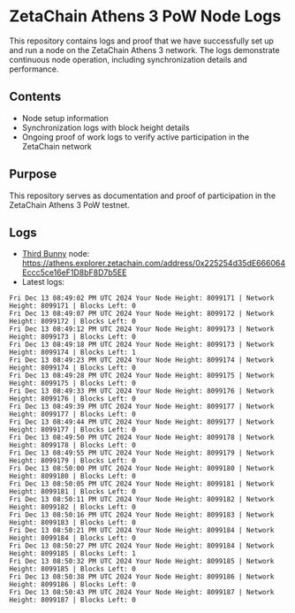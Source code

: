 # ZetaChain Athens 3 PoW Node Logs
This repository contains logs and proof that we have successfully set up and run a node on the ZetaChain Athens 3 network. The logs demonstrate continuous node operation, including synchronization details and performance.

## Contents
- Node setup information
- Synchronization logs with block height details
- Ongoing proof of work logs to verify active participation in the ZetaChain network

## Purpose
This repository serves as documentation and proof of participation in the ZetaChain Athens 3 PoW testnet.

## Logs

- [Third Bunny](https://thirdbunny.xyz/) node: https://athens.explorer.zetachain.com/address/0x225254d35dE666064Eccc5ce16eF1D8bF8D7b5EE
- Latest logs:
```
Fri Dec 13 08:49:02 PM UTC 2024 Your Node Height: 8099171 | Network Height: 8099171 | Blocks Left: 0
Fri Dec 13 08:49:07 PM UTC 2024 Your Node Height: 8099172 | Network Height: 8099172 | Blocks Left: 0
Fri Dec 13 08:49:12 PM UTC 2024 Your Node Height: 8099173 | Network Height: 8099173 | Blocks Left: 0
Fri Dec 13 08:49:18 PM UTC 2024 Your Node Height: 8099173 | Network Height: 8099174 | Blocks Left: 1
Fri Dec 13 08:49:23 PM UTC 2024 Your Node Height: 8099174 | Network Height: 8099174 | Blocks Left: 0
Fri Dec 13 08:49:28 PM UTC 2024 Your Node Height: 8099175 | Network Height: 8099175 | Blocks Left: 0
Fri Dec 13 08:49:33 PM UTC 2024 Your Node Height: 8099176 | Network Height: 8099176 | Blocks Left: 0
Fri Dec 13 08:49:39 PM UTC 2024 Your Node Height: 8099177 | Network Height: 8099177 | Blocks Left: 0
Fri Dec 13 08:49:44 PM UTC 2024 Your Node Height: 8099177 | Network Height: 8099177 | Blocks Left: 0
Fri Dec 13 08:49:50 PM UTC 2024 Your Node Height: 8099178 | Network Height: 8099178 | Blocks Left: 0
Fri Dec 13 08:49:55 PM UTC 2024 Your Node Height: 8099179 | Network Height: 8099179 | Blocks Left: 0
Fri Dec 13 08:50:00 PM UTC 2024 Your Node Height: 8099180 | Network Height: 8099180 | Blocks Left: 0
Fri Dec 13 08:50:05 PM UTC 2024 Your Node Height: 8099181 | Network Height: 8099181 | Blocks Left: 0
Fri Dec 13 08:50:11 PM UTC 2024 Your Node Height: 8099182 | Network Height: 8099182 | Blocks Left: 0
Fri Dec 13 08:50:16 PM UTC 2024 Your Node Height: 8099183 | Network Height: 8099183 | Blocks Left: 0
Fri Dec 13 08:50:21 PM UTC 2024 Your Node Height: 8099184 | Network Height: 8099184 | Blocks Left: 0
Fri Dec 13 08:50:27 PM UTC 2024 Your Node Height: 8099184 | Network Height: 8099185 | Blocks Left: 1
Fri Dec 13 08:50:32 PM UTC 2024 Your Node Height: 8099185 | Network Height: 8099185 | Blocks Left: 0
Fri Dec 13 08:50:38 PM UTC 2024 Your Node Height: 8099186 | Network Height: 8099186 | Blocks Left: 0
Fri Dec 13 08:50:43 PM UTC 2024 Your Node Height: 8099187 | Network Height: 8099187 | Blocks Left: 0
```
